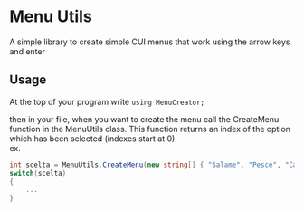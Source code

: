 # Menu Utils
A simple library to create simple CUI menus that work using the arrow keys and enter  

## Usage
At the top of your program write `using MenuCreator;`

then in your file, when you want to create the menu call the CreateMenu function in the MenuUtils class.
This function returns an index of the option which has been selected (indexes start at 0)  
ex.

```cs
int scelta = MenuUtils.CreateMenu(new string[] { "Salame", "Pesce", "Carne", "Ho finito i tipi di panini :(" }, "Che tipo di panino ti piace?");
switch(scelta)
{
	...
}
```
